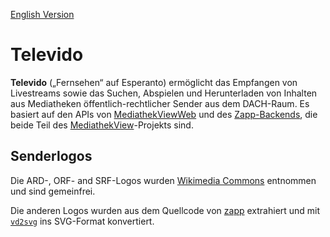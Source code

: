 [English Version](README.md)

# Televido

**Televido** („Fernsehen“ auf Esperanto) ermöglicht das Empfangen von Livestreams sowie das Suchen, Abspielen und Herunterladen von Inhalten aus Mediatheken öffentlich-rechtlicher Sender aus dem DACH-Raum. Es basiert auf den APIs von [MediathekViewWeb](https://mediathekviewweb.de/) und des [Zapp-Backends](https://github.com/mediathekview/zapp-backend), die beide Teil des [MediathekView](https://mediathekview.de/)-Projekts sind.

## Senderlogos

Die ARD-, ORF- and SRF-Logos wurden [Wikimedia Commons](https://commons.wikimedia.org) entnommen und sind gemeinfrei.

Die anderen Logos wurden aus dem Quellcode von [zapp](https://github.com/mediathekview/zapp) extrahiert und mit [`vd2svg`](https://github.com/seanghay/vector-drawable-svg) ins SVG-Format konvertiert.
